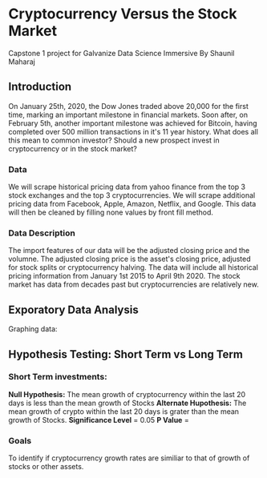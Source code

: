 # Cryptocurrency Versus the Stock Market


Capstone 1 project for Galvanize Data Science Immersive
By Shaunil Maharaj


## Introduction

On January 25th, 2020, the Dow Jones traded above 20,000 for the first time, marking an important milestone in financial markets. Soon after, on February 5th, another important milestone was achieved for Bitcoin, having completed over 500 million transactions in it's 11 year history. What does all this mean to common investor? Should a new prospect invest in cryptocurrency or in the stock market?


### Data

We will scrape historical pricing data from yahoo finance from the top 3 stock exchanges and the top 3 cryptocurrencies. We will scrape additional pricing data from Facebook, Apple, Amazon, Netflix, and Google. This data will then be cleaned by filling none values by front fill method.


### Data Description

The import features of our data will be the adjusted closing price and the volumne. The adjusted closing price is the asset's closing price, adjusted for stock splits or cryptocurrency halving. The data will include all historical pricing information from January 1st 2015 to April 9th 2020. The stock market has data from decades past but cryptocurrencies are relatively new.


## Exporatory Data Analysis

Graphing data:


## Hypothesis Testing: Short Term vs Long Term

### Short Term investments:

**Null Hypothesis:** The mean growth of cryptocurrency within the last 20 days is less than the mean growth of Stocks
**Alternate Hupothesis:** The mean growth of crypto within the last 20 days is grater than the mean growth of Stocks.
**Significance Level** = 0.05
**P Value** =


### Goals

To identify if cryptocurrency growth rates are similiar to that of growth of stocks or other assets.